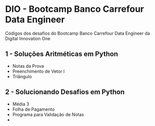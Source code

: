 # DIO - Bootcamp Banco Carrefour Data Engineer
Códigos dos desafios do Bootcamp Banco Carrefour Data Engineer da Digital Innovation One

## 1 - Soluções Aritméticas em Python
- Notas da Prova
- Preenchimento de Vetor I
- Triângulo

## 2 - Solucionando Desafios em Python
- Média 3
- Folha de Pagamento
- Programa para Validação de Notas
- 
